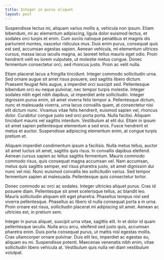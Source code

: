 ```yaml
---
title: Integer in purus aliquet
layout: post
---
```


Suspendisse lectus mi, aliquam varius mollis a, vehicula non ipsum. Etiam bibendum, mi ac elementum adipiscing, ligula dolor euismod lectus, et sodales orci turpis et enim. Cum sociis natoque penatibus et magnis dis parturient montes, nascetur ridiculus mus. Duis enim purus, consequat quis est sed, accumsan egestas sapien. Aenean vehicula, mi elementum ultrices cursus, massa lacus iaculis magna, ac laoreet tellus mauris eget odio. Proin hendrerit velit eu lorem vulputate, ut molestie metus congue. Donec fermentum consectetur orci, sed rhoncus justo. Proin ac velit nulla.

Etiam placerat lacus a fringilla tincidunt. Integer commodo sollicitudin urna. Sed ornare augue sit amet risus posuere, sed sagittis libero dictum. Praesent feugiat felis augue, a imperdiet orci suscipit sed. Pellentesque bibendum orci eu neque pulvinar, nec tempor turpis molestie. Integer sodales nibh eget nibh dapibus, ut imperdiet ante sollicitudin. Integer dignissim purus enim, sit amet viverra felis tempor a. Pellentesque dictum, nunc et malesuada viverra, urna lacus convallis quam, at consectetur nisi elit dictum nunc. Vivamus vitae felis hendrerit, euismod sapien vel, rhoncus dolor. Curabitur congue justo sed orci porta porta. Nulla facilisi. Aliquam tincidunt mauris vel sagittis interdum. Vestibulum at elit dui. Etiam in ipsum sit amet sapien pellentesque elementum a sed eros. Fusce hendrerit et metus et auctor. Suspendisse adipiscing elementum enim, at congue turpis pretium et.

Aliquam imperdiet condimentum ipsum a facilisis. Nulla metus tellus, auctor sit amet luctus sit amet, sagittis quis risus. In convallis dapibus eleifend. Aenean cursus sapien ac tellus sagittis fermentum. Mauris commodo commodo risus, quis consequat magna accumsan vel. Nam accumsan, metus quis sagittis semper, est risus pharetra justo, sit amet dignissim dui nunc vel nisi. Nunc euismod convallis leo sollicitudin varius. Sed tempor fermentum sapien at malesuada. Pellentesque quis consectetur tortor.

Donec commodo ac orci ac sodales. Integer ultricies aliquet purus. Cras id posuere diam. Pellentesque sit amet scelerisque tellus, ac blandit leo. Mauris sollicitudin aliquam elit eget pharetra. Phasellus tempus nisl sed viverra pellentesque. Phasellus ac libero id nulla consequat porta a in urna. Proin ornare est risus, sollicitudin placerat mi adipiscing sit amet. Aenean ac ultricies est, in pretium sem.

Integer in purus aliquet, suscipit urna vitae, sagittis elit. In et dolor id quam pellentesque iaculis. Nulla arcu arcu, eleifend sed justo quis, accumsan pharetra enim. Duis porta consequat purus, ut mattis nisl egestas mollis. Cras ullamcorper ornare pulvinar. Duis elit leo, imperdiet ac egestas eu, aliquam eu mi. Suspendisse potenti. Maecenas venenatis nibh enim, vitae sollicitudin libero vehicula at. Vestibulum quis nulla vel diam vestibulum volutpat.